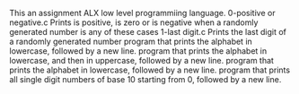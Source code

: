 This an assignment ALX low level programmiing language.
0-positive or negative.c Prints is positive, is zero or is negative when a randomly generated number is any of these cases
1-last digit.c Prints the last digit of a randomly generated number
program that prints the alphabet in lowercase, followed by a new line.
program that prints the alphabet in lowercase, and then in uppercase, followed by a new line.
program that prints the alphabet in lowercase, followed by a new line.
program that prints all single digit numbers of base 10 starting from 0, followed by a new line.
